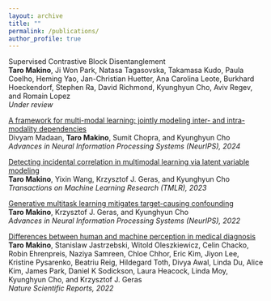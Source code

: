 ```yaml
---
layout: archive
title: ""
permalink: /publications/
author_profile: true
---
```


Supervised Contrastive Block Disentanglement  
**Taro Makino**, Ji Won Park, Natasa Tagasovska, Takamasa Kudo, Paula Coelho, Heming Yao, Jan-Christian Huetter, 
Ana Carolina Leote, Burkhard Hoeckendorf, Stephen Ra, David Richmond, Kyunghyun Cho, Aviv Regev, and Romain Lopez  
_Under review_


[A framework for multi-modal learning: jointly modeling inter- and intra-modality dependencies](https://arxiv.org/abs/2405.17613)  
Divyam Madaan, **Taro Makino**, Sumit Chopra, and Kyunghyun Cho  
_Advances in Neural Information Processing Systems (NeurIPS), 2024_

[Detecting incidental correlation in multimodal learning via latent variable modeling](https://openreview.net/forum?id=QoRo9QmOAr)  
**Taro Makino**, Yixin Wang, Krzysztof J. Geras, and Kyunghyun Cho  
_Transactions on Machine Learning Research (TMLR), 2023_

[Generative multitask learning mitigates target-causing confounding](https://arxiv.org/abs/2202.04136)  
**Taro Makino**, Krzysztof J. Geras, and Kyunghyun Cho  
_Advances in Neural Information Processing Systems (NeurIPS), 2022_

[Differences between human and machine perception in medical diagnosis](https://www.nature.com/articles/s41598-022-10526-z)  
**Taro Makino**, Stanislaw Jastrzebski, Witold Oleszkiewicz, Celin Chacko, Robin Ehrenpreis, Naziya Samreen, Chloe Chhor, 
Eric Kim, Jiyon Lee, Kristine Pysarenko, Beatriu Reig, Hildegard Toth, Divya Awal, Linda Du, Alice Kim, James Park, 
Daniel K Sodickson, Laura Heacock, Linda Moy, Kyunghyun Cho, and Krzysztof J. Geras  
_Nature Scientific Reports, 2022_
